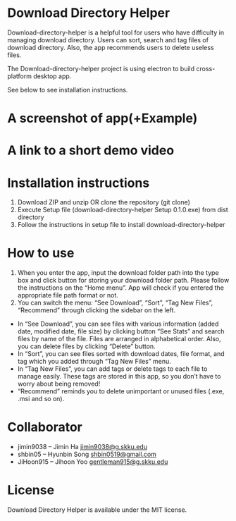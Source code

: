 # Download Directory Helper
Download-directory-helper is a helpful tool for users who have difficulty in managing download directory. Users can sort, search and tag files of download directory. Also, the app recommends users to delete useless files.

The Download-directory-helper project is using electron to build cross-platform desktop app.

See below to see installation instructions.
# A screenshot of app(+Example)

# A link to a short demo video
<hyperlink>
  
# Installation instructions
1.	Download ZIP and unzip OR clone the repository (git clone)
2.	Execute Setup file (download-directory-helper Setup 0.1.0.exe) from dist directory 
3.	Follow the instructions in setup file to install download-directory-helper

# How to use
1. When you enter the app, input the download folder path into the type box and click button for storing your download folder path. Please follow the instructions on the “Home menu”. App will check if you entered the appropriate file path format or not.
2. You can switch the menu: “See Download”, “Sort”, “Tag New Files”, “Recommend” through clicking the sidebar on the left.
* In “See Download”, you can see files with various information (added date, modified date, file size) by clicking button “See Stats” and search files by name of the file. Files are arranged in alphabetical order. Also, you can delete files by clicking “Delete” button.
* In “Sort”, you can see files sorted with download dates, file format, and tag which you added through “Tag New Files” menu.
* In “Tag New Files”, you can add tags or delete tags to each file to manage easily. These tags are stored in this app, so you don’t have to worry about being removed!
* “Recommend” reminds you to delete unimportant or unused files (.exe, .msi and so on).

# Collaborator
* jimin9038  – Jimin Ha           <jimin9038@g.skku.edu>
* shbin05     – Hyunbin Song  <shbin0519@gmail.com>
* JiHoon915 – Jihoon Yoo       <gentleman915@g.skku.edu>

# License
Download Directory Helper is available under the MIT license.
